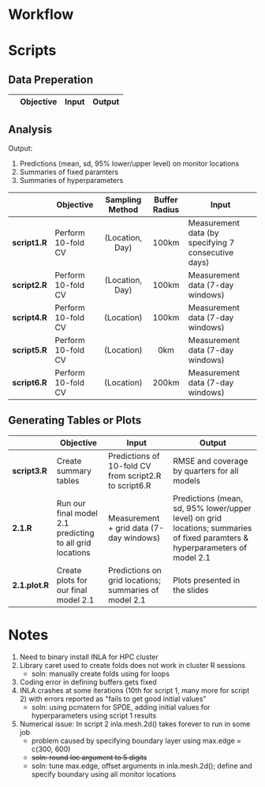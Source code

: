# Workflow

# Scripts

## Data Preperation

|  | Objective | Input | Output |
|--|-----------|-------| ------ |

## Analysis

Output: 
1. Predictions (mean, sd, 95% lower/upper level) on monitor locations
2. Summaries of fixed paramters
3. Summaries of hyperparameters

|  | Objective | Sampling Method | Buffer Radius | Input |
|--|-----------|:---------------:|:-------------:|-------------|
| **script1.R** | Perform 10-fold CV | (Location, Day) | 100km | Measurement data (by specifying 7 consecutive days) |
| **script2.R** | Perform 10-fold CV | (Location, Day) | 100km | Measurement data (7-day windows) | 
| **script4.R** | Perform 10-fold CV | (Location) | 100km | Measurement data (7-day windows) |
| **script5.R** | Perform 10-fold CV | (Location) | 0km | Measurement data (7-day windows) |
| **script6.R** | Perform 10-fold CV | (Location) | 200km | Measurement data (7-day windows) |

## Generating Tables or Plots

|  | Objective | Input | Output |
|--|-----------|-------| ------ |
| **script3.R** | Create summary tables | Predictions of 10-fold CV from script2.R to script6.R | RMSE and coverage by quarters for all models |
| **2.1.R** | Run our final model 2.1 predicting to all grid locations | Measurement + grid data (7-day windows) | Predictions (mean, sd, 95% lower/upper level) on grid locations; summaries of fixed paramters & hyperparameters of model 2.1 |
| **2.1.plot.R** |  Create plots for our final model 2.1 | Predictions on grid locations; summaries of model 2.1 | Plots presented in the slides |


# Notes
1. Need to binary install INLA for HPC cluster
2. Library caret used to create folds does not work in cluster R sessions
   - soln: manually create folds using for loops
3. Coding error in defining buffers gets fixed
4. INLA crashes at some iterations (10th for script 1, many more for script 2) with errors reported as "fails to get good initial values"
   - soln: using pcmatern for SPDE, adding initial values for hyperparameters using script 1 results
6. Numerical issue: In script 2 inla.mesh.2d() takes forever to run in some job
   - problem caused by specifying boundary layer using max.edge = c(300, 600)
   - ~~soln: round loc argument to 5 digits~~
   - soln: tune max.edge, offset arguments in inla.mesh.2d(); define and specify boundary using all monitor locations


